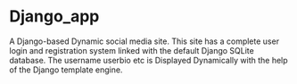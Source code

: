 # Django_app
A Django-based Dynamic social media site.
This site has a complete user login and registration system linked with the default Django SQLite database.
The username userbio etc is Displayed Dynamically with the help of the Django template engine.

